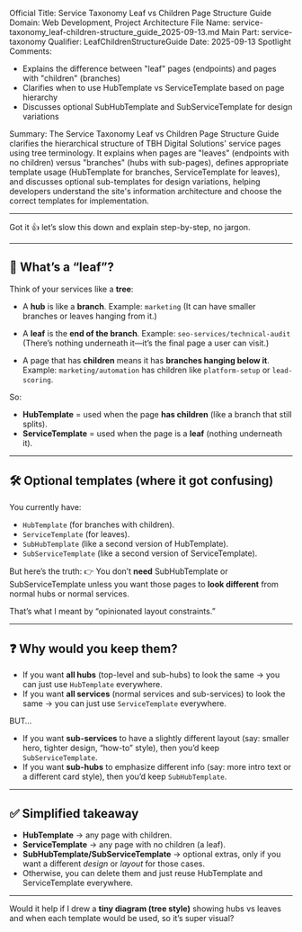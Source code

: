 Official Title: Service Taxonomy Leaf vs Children Page Structure Guide
Domain: Web Development, Project Architecture
File Name: service-taxonomy_leaf-children-structure_guide_2025-09-13.md
Main Part: service-taxonomy
Qualifier: LeafChildrenStructureGuide
Date: 2025-09-13
Spotlight Comments:
- Explains the difference between "leaf" pages (endpoints) and pages with "children" (branches)
- Clarifies when to use HubTemplate vs ServiceTemplate based on page hierarchy
- Discusses optional SubHubTemplate and SubServiceTemplate for design variations

Summary: The Service Taxonomy Leaf vs Children Page Structure Guide clarifies the hierarchical structure of TBH Digital Solutions' service pages using tree terminology. It explains when pages are "leaves" (endpoints with no children) versus "branches" (hubs with sub-pages), defines appropriate template usage (HubTemplate for branches, ServiceTemplate for leaves), and discusses optional sub-templates for design variations, helping developers understand the site's information architecture and choose the correct templates for implementation.

---

Got it 👍 let’s slow this down and explain step-by-step, no jargon.

---

## 🌱 What’s a “leaf”?

Think of your services like a **tree**:

* A **hub** is like a **branch**.
  Example: `marketing`
  (It can have smaller branches or leaves hanging from it.)

* A **leaf** is the **end of the branch**.
  Example: `seo-services/technical-audit`
  (There’s nothing underneath it—it’s the final page a user can visit.)

* A page that has **children** means it has **branches hanging below it**.
  Example: `marketing/automation` has children like `platform-setup` or `lead-scoring`.

So:

* **HubTemplate** = used when the page **has children** (like a branch that still splits).
* **ServiceTemplate** = used when the page is a **leaf** (nothing underneath it).

---

## 🛠️ Optional templates (where it got confusing)

You currently have:

* `HubTemplate` (for branches with children).
* `ServiceTemplate` (for leaves).
* `SubHubTemplate` (like a second version of HubTemplate).
* `SubServiceTemplate` (like a second version of ServiceTemplate).

But here’s the truth:
👉 You don’t **need** SubHubTemplate or SubServiceTemplate unless you want those pages to **look different** from normal hubs or normal services.

That’s what I meant by “opinionated layout constraints.”

---

## ❓ Why would you keep them?

* If you want **all hubs** (top-level and sub-hubs) to look the same → you can just use `HubTemplate` everywhere.
* If you want **all services** (normal services and sub-services) to look the same → you can just use `ServiceTemplate` everywhere.

BUT…

* If you want **sub-services** to have a slightly different layout (say: smaller hero, tighter design, “how-to” style), then you’d keep `SubServiceTemplate`.
* If you want **sub-hubs** to emphasize different info (say: more intro text or a different card style), then you’d keep `SubHubTemplate`.

---

## ✅ Simplified takeaway

* **HubTemplate** → any page with children.
* **ServiceTemplate** → any page with no children (a leaf).
* **SubHubTemplate/SubServiceTemplate** → optional extras, only if you want a different *design* or *layout* for those cases.
* Otherwise, you can delete them and just reuse HubTemplate and ServiceTemplate everywhere.

---

Would it help if I drew a **tiny diagram (tree style)** showing hubs vs leaves and when each template would be used, so it’s super visual?
